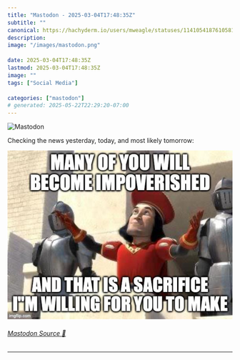 ```yaml
---
title: "Mastodon - 2025-03-04T17:48:35Z"
subtitle: ""
canonical: https://hachyderm.io/users/mweagle/statuses/114105418761058147
description:
image: "/images/mastodon.png"

date: 2025-03-04T17:48:35Z
lastmod: 2025-03-04T17:48:35Z
image: ""
tags: ["Social Media"]

categories: ["mastodon"]
# generated: 2025-05-22T22:29:20-07:00
---
```

![Mastodon](/images/mastodon.png)

<p>Checking the news yesterday, today, and most likely tomorrow:</p>

![Image from Shrek, where the king flanked by suits of armor, declares with outstretched arms: “Many of you will become impoverished. And that is a sacrifice I’m willing for you to make.”](1e1d5c89f7713df6.jpeg)

###### [Mastodon Source 🐘](https://hachyderm.io/@mweagle/114105418761058147)

___
